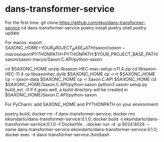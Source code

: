 # dans-transformer-service
For the first time:
git clone https://github.com/ekoi/dans-transformer-service
cd dans-transformer-service
poetry install
poetry shell
poetry update

For macos:
export SAXONC_HOME=$YOUR_PROJECT_BASE_PATH/saxon/saxon-macos
export PYTHONPATH=$PYTHONPATH:$YOUR_PROJECT_BASE_PATH/saxon/saxon-macos/Saxon.C.API/python-saxon


cd $SAXONC_HOME 
unzip libsaxon-HEC-mac-setup-v11.4.zip
cd libsaxon-HEC-11.4
cp libsaxonhec.dylib $SAXONC_HOME
cp -r rt $SAXONC_HOME
cp -r saxon-data $SAXONC_HOME
cp -r Saxon.C.API $SAXONC_HOME
cd $SAXONC_HOME/Saxon.C.API/python-saxon
python3 saxon-setup.py build_ext -if
If it goes well, a build directory will be created in $SAXONC_HOME/Saxon.C.API/python-saxon


For PyCharm:
add SAXONC_HOME and PYTHONPATH on your environment

poetry build; docker rm -f dans-transformer-service; docker rmi ekoindarto/dans-transformer-service:0.1.0; docker build -t ekoindarto/dans-transformer-service:0.1.0 -f Dockerfile . ;docker run -d -p 8024:8024 --name dans-transformer-service ekoindarto/dans-transformer-service:0.1.0; docker exec -it dans-transformer-service /bin/bash
